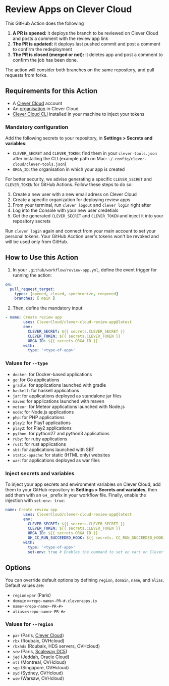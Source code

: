 
# Review Apps on Clever Cloud

This GitHub Action does the following

1. **A PR is opened:** it deploys the branch to be reviewed on Clever Cloud and posts a comment with the review app link
2. **The PR is updated:** it deploys last pushed commit and post a comment to confirm the redeployment
3. **The PR is closed (merged or not):** it deletes app and post a comment to confirm the job has been done.

The action will consider both branches on the same repository, and pull requests from forks.

## Requirements for this Action

- A [Clever Cloud](https://www.clever-cloud.com) account
- An [organisation](https://developers.clever-cloud.com/doc/account/administrate-organization/) in Clever Cloud
- [Clever Cloud CLI](https://developers.clever-cloud.com/doc/cli/getting_started/) installed in your machine to inject your tokens

### Mandatory configuration

Add the following secrets to your repository, in **Settings > Secrets and variables**:

- `CLEVER_SECRET` and `CLEVER_TOKEN`: find them in your `clever-tools.json` after installing the CLI (example path on Mac: `~/.config/clever-cloud/clever-tools.json`)
- `ORGA_ID`: the organisation in which your app is created

For better security, we advise generating a specific `CLEVER_SECRET` and `CLEVER_TOKEN` for GitHub Actions. Follow these steps to do so:

1. Create a new user with a new email adress on Clever Cloud
2. Create a specific organization for deploying review apps
3. From your terminal, run `clever logout` and `clever login` right after
4. Log into the Console with your new user credetials
5. Get the generated  `CLEVER_SECRET` and `CLEVER_TOKEN` and inject it into your repository secrets

Run `clever login` again and connect from your main account to set your personal tokens. Your GitHub Acction user's tokens won't be revoked and will be used only from GitHub.

## How to Use this Action

1. In your `.github/workflow/review-app.yml`, define the event trigger for running the action:

```yaml
on:
  pull_request_target:
    types: [opened, closed, synchronize, reopened]
    branches: [ main ]
```

2. Then, define the mandatory input:

```yaml
- name: Create review app
        uses: CleverCloud/clever-cloud-review-app@latest
        env:
          CLEVER_SECRET: ${{ secrets.CLEVER_SECRET }}
          CLEVER_TOKEN: ${{ secrets.CLEVER_TOKEN }}
          ORGA_ID: ${{ secrets.ORGA_ID }}
        with:
          type: '<type-of-app>'
```

### Values for `--type`

- `docker`: for Docker-based applications
- `go`: for Go applications
- `gradle`: for applications launched with gradle
- `haskell`: for haskell applications
- `jar`: for applications deployed as standalone jar files
- `maven`: for applications launched with maven
- `meteor`: for Meteor applications launched with Node.js
- `node`: for Node.js applications
- `php`: for PHP applications
- `play1`: for Play1 applications
- `play2`: for Play2 applications
- `python`: for python27 and python3 applications
- `ruby`: for ruby applications
- `rust`: for rust applications
- `sbt`: for applications launched with SBT
- `static-apache`: for static (HTML only) websites
- `war`: for applications deployed as war files

### Inject secrets and variables

To inject your app secrets and environment variables on Clever Cloud, add them to your GitHub repository in **Settings > Secrets and variables**, then add them with an `GH_` prefix in your workflow file. Finally, enable the injection with `set-env: true`:

```yaml
name: Create review app
        uses: CleverCloud/clever-cloud-review-app@latest
        env:
          CLEVER_SECRET: ${{ secrets.CLEVER_SECRET }}
          CLEVER_TOKEN: ${{ secrets.CLEVER_TOKEN }}
          ORGA_ID: ${{ secrets.ORGA_ID }}
          GH_CC_RUN_SUCCEEDED_HOOK: ${{ secrets. CC_RUN_SUCCEEDED_HOOK }} # This environment variable will be set on Clever Cloud
        with:
          type: '<type-of-app>'
          set-env: true # Enables the command to set en vars on Clever Cloud
```

## Options

You can override default options by defining `region`, `domain`, `name`, and `alias`. Default values are:

- `region`=`par` (Paris)
- `domain`=`<repo-name>-PR-#.cleverapps.io`
- `name`=`<repo-name>-PR-#>`
- `alias`=`<repo-name>-PR-#>`

### Values for `--region`

- `par` (Paris, [Clever Cloud](https://www.clever-cloud.com/infrastructure/))
- `rbx` (Roubaix, OVHcloud)
- `rbxhds` (Roubaix, HDS servers, OVHcloud)
- `scw` (Paris, [Scaleway DC5](https://www.clever-cloud.com/blog/press/2023/01/17/clever-cloud-and-scaleway-join-forces-to-unveil-a-sovereign-european-paas-offering/))
- `jed` (Jeddah, Oracle Cloud)
- `mtl` (Montreal, OVHcloud)
- `sgp` (Singapore, OVHcloud)
- `syd` (Sydney, OVHcloud)
- `wsw` (Warsaw, OVHcloud)
